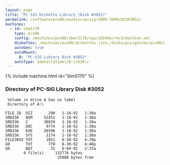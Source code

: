 ```yaml
---
layout: page
title: "PC-SIG Diskette Library (Disk #3052)"
permalink: /software/pcx86/sw/misc/pcsig/3000-3999/DISK3052/
machines:
  - id: ibm5170
    type: pcx86
    config: /machines/pcx86/ibm/5170/cga/1024kb/rev3/machine.xml
    diskettes: /machines/pcx86/diskettes.json,/disks/pcsigdisks/pcx86/diskettes.json
    autoGen: true
    autoMount:
      B: "PC-SIG Library Disk #3052"
    autoType: $date\r$time\rB:\rDIR\r
---
```


{% include machine.html id="ibm5170" %}

### Directory of PC-SIG Library Disk #3052

     Volume in drive A has no label
     Directory of A:\

    FILE_ID  DIZ       290   1-18-92   1:30a
    SRDISK   ASM     52451   1-18-92   1:30a
    SRDISK   C       38839   1-18-92   1:30a
    SRDISK   DOC      9774   1-18-92   1:30a
    SRDISK   EXE     26596   1-18-92   1:30a
    SRDISK   SYS      2174   1-18-92   1:30a
    FILE3052 TXT      1851   6-30-92   4:39p
    GO       TXT       770   6-30-92   4:46p
    GO       BAT        31   6-04-92   2:25a
            9 file(s)     132776 bytes
                           25088 bytes free
